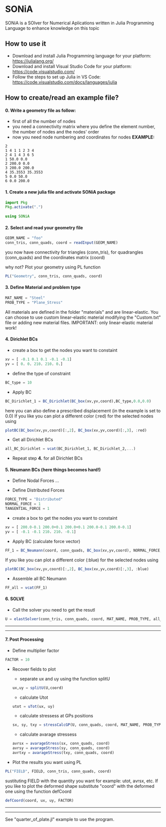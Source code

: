 # SONiA

SONiA is a SOlver for Numerical Aplications written in Julia Programming Language to enhance knowledge on this topic

## How to use it
* Download and install Julia Programming language for your platform: https://julialang.org/
* Download and install Visual Studio Code for your platform: https://code.visualstudio.com/
* Follow the steps to set up Julia in VS Code: https://code.visualstudio.com/docs/languages/julia

## How to create/read an example file?

#### 0. Write a geometry file as follow:
* first of all the number of nodes
* you need a connectivity matrix where you define the element number, the number of nodes and the nodes' order
* now you need node numbering and coordinates for nodes
**EXAMPLE:**
```
2
1 4 1 1 2 3 4  
2 4 1 4 3 6 5  
1 50.0 0.0    
2 200.0 0.0    
3 200.0 200.0    
4 35.3553 35.3553  
5 0.0 50.0   
6 0.0 200.0  
```

#### 1. Create a new julia file and activate SONiA package
   
```julia
import Pkg
Pkg.activate(".")
   
using SONiA 
```

#### 2. Select and read your geometry file

```julia
GEOM_NAME = "foo"
conn_tris, conn_quads, coord = readInput(GEOM_NAME) 
```

you now have connectivity for triangles (conn_tris), for quadrangles (conn_quads) and the coordinates matrix (coord)

why not? Plot your geometry using PL function
```julia
PL("Geometry", conn_tris, conn_quads, coord)
```

#### 3. Define Material and problem type

```julia
MAT_NAME = "Steel"
PROB_TYPE = "Plane_Stress"
```

All materials are defined in the folder "materials" and are linear-elastic. You can choose to use custom linear-elastic material modifying the "Custom.txt" file or adding new material files.
IMPORTANT: only linear-elastic material work!

#### 4. Dirichlet BCs
* create a box to get the nodes you want to constaint
```julia
xv = [ -0.1 0.1 0.1 -0.1 -0.1]
yv = [ 0. 0. 210. 210. 0.]
```

* define the type of constraint
```julia
BC_type = 10
```

* Apply BC
```julia
BC_Dirichlet_1 = BC_Dirichlet(BC_box(xv,yv,coord),BC_type,0.0,0.0)
```
here you can also define a prescribed displacement (in the example is set to 0.0) 
If you like you can plot a different color (:red) for the selected nodes using
```julia
plotBC(BC_box(xv,yv,coord)[:,2], BC_box(xv,yv,coord)[:,3], :red)
```

* Get all Dirichlet BCs
```julia
all_BC_Dirichlet = vcat(BC_Dirichlet_1, BC_Dirichlet_2,...)
```

* Repeat step **4.** for all Dirichlet BCs

#### 5. Neumann BCs (here things becomes hard!)
* Define Nodal Forces
...

* Define Distributed Forces
```julia
FORCE_TYPE = "Distributed"
NORMAL_FORCE = 1
TANGENTIAL_FORCE = 1
```

* create a box to get the nodes you want to constaint
```julia
xv = [ 200.0-0.1 200.0+0.1 200.0+0.1 200.0-0.1 200.0-0.1]
yv = [ -0.1 -0.1 210. 210. -0.1]
```

* Apply BC (calculate force vector)
```julia
FF_1 = BC_Neumann(coord, conn_quads, BC_box(xv,yv,coord), NORMAL_FORCE, TANGENTIAL_FORCE)
```
If you like you can plot a different color (:blue) for the selected nodes using
```julia
plotBC(BC_box(xv,yv,coord)[:,2], BC_box(xv,yv,coord)[:,3], :blue)
```

* Assemble all BC Neumann
```julia
FF_all = vcat(FF_1)
``` 

#### 6. SOLVE
* Call the solver you need to get the resutl
```julia
U = elastSolver(conn_tris, conn_quads, coord, MAT_NAME, PROB_TYPE, all_BC_Dirichlet, FF_all)
```

---
---

#### 7. Post Processing
* Define multiplier factor
```julia
FACTOR = 10
```

* Recover fields to plot
    * separate ux and uy using the function splitU
    ```julia
    ux,uy = splitU(U,coord)
    ```
    * calculate Utot
    ```julia
    utot = uTot(ux, uy)
    ```
    * calculate stressess at GPs positions
    ```julia
    sx, sy, txy = stressCalcGP(U, conn_quads, coord, MAT_NAME, PROB_TYPE)
    ```
    * calculate avarage stressess
    ```julia
    avrsx = avarageStress(sx, conn_quads, coord)
    avrsy = avarageStress(sy, conn_quads, coord)
    avrtxy = avarageStress(txy, conn_quads, coord)
    ```

* Plot the results you want using PL
```julia
PL("FIELD", FIELD, conn_tris, conn_quads, coord) 
```
sustituting FIELD with the quantity you want for example: utot, avrsx, etc.
If you like to plot the deformed shape substitute "coord" with the deformed one using the function defCoord
```julia
defCoord(coord, ux, uy, FACTOR)
```

---
---

See "quarter_of_plate.jl" example to use the program.